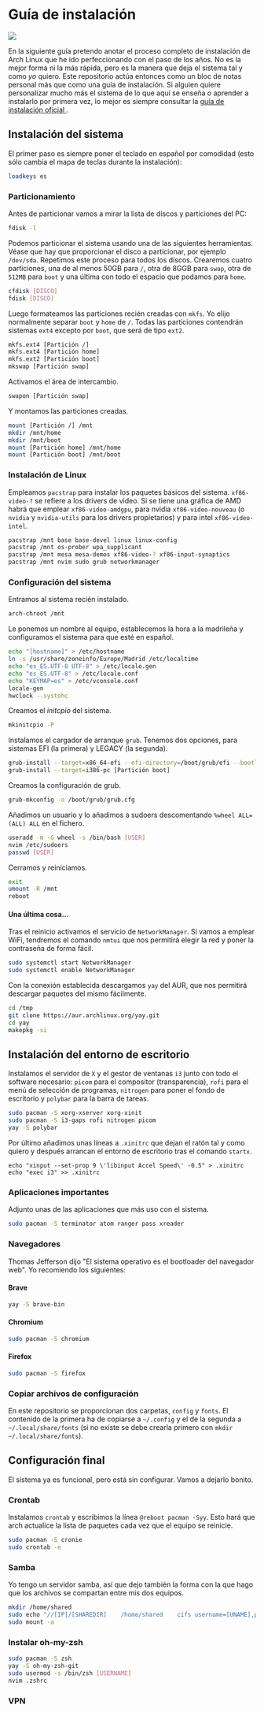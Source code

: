 # Guía de instalación
<img src="https://www.archlinux.org/static/logos/archlinux-logo-dark-90dpi.ebdee92a15b3.png"></img>

En la siguiente guía pretendo anotar el proceso completo de instalación de Arch Linux que he ido perfeccionando con el paso de los años. No es la mejor forma ni la más rápida, pero es la manera que deja el sistema tal y como *yo* quiero. Este repositorio actúa entonces como un bloc de notas personal más que como una guía de instalación. Si alguien quiere personalizar mucho más el sistema de lo que aquí se enseña o aprender a instalarlo por primera vez, lo mejor es siempre consultar la <a href="https://wiki.archlinux.org/index.php/Installation_guide"> guía de instalación oficial </a>.
## Instalación del sistema
El primer paso es siempre poner el teclado en español por comodidad (esto sólo cambia el mapa de teclas durante la instalación):
```bash
loadkeys es
```
### Particionamiento
Antes de particionar vamos a mirar la lista de discos y particiones del PC:
```bash
fdisk -l
```

Podemos particionar el sistema usando una de las siguientes herramientas. Véase que hay que proporcionar el disco a particionar, por ejemplo `/dev/sda`. Repetimos este proceso para todos los discos. Crearemos cuatro particiones, una de al menos 50GB para `/`, otra de 8GGB para `swap`, otra de `512MB` para `boot` y una última con todo el espacio que podamos para `home`. 
```bash
cfdisk [DISCO]
fdisk [DISCO]
```

Luego formateamos las particiones recién creadas con `mkfs`. Yo elijo normalmente separar `boot` y `home` de `/`. Todas las particiones contendrán sistemas `ext4` excepto por `boot`, que será de tipo `ext2`.
```bash
mkfs.ext4 [Partición /]
mkfs.ext4 [Partición home]
mkfs.ext2 [Partición boot]
mkswap [Partición swap]
```

Activamos el área de intercambio.
```bash
swapon [Partición swap]
```

Y montamos las particiones creadas.
```bash
mount [Partición /] /mnt
mkdir /mnt/home
mkdir /mnt/boot
mount [Partición home] /mnt/home
mount [Partición boot] /mnt/boot
```

### Instalación de Linux
Empleamos `pacstrap` para instalar los paquetes básicos del sistema. `xf86-video-?` se refiere a los drivers de video. Si se tiene una gráfica de AMD habrá que emplear `xf86-video-amdgpu`, para nvidia `xf86-video-nouveau` (o `nvidia` y `nvidia-utils` para los drivers propietarios) y para intel `xf86-video-intel`.
```bash
pacstrap /mnt base base-devel linux linux-config
pacstrap /mnt os-prober wpa_supplicant
pacstrap /mnt mesa mesa-demos xf86-video-? xf86-input-synaptics
pacstrap /mnt nvim sudo grub networkmanager
```

### Configuración del sistema    
Entramos al sistema recién instalado.
```bash
arch-chroot /mnt    
```

Le ponemos un nombre al equipo, establecemos la hora a la madrileña y configuramos el sistema para que esté en español.
```bash
echo "[hostname]" > /etc/hostname
ln -s /usr/share/zoneinfo/Europe/Madrid /etc/localtime
echo "es_ES.UTF-8 UTF-8" > /etc/locale.gen
echo "es_ES.UTF-8" > /etc/locale.conf
echo "KEYMAP=es" > /etc/vconsole.conf
locale-gen
hwclock --systohc
```

Creamos el *initcpio* del sistema.
```bash
mkinitcpio -P
```

Instalamos el cargador de arranque `grub`. Tenemos dos opciones, para sistemas EFI (la primera) y LEGACY (la segunda).
```bash
grub-install --target=x86_64-efi --efi-directory=/boot/grub/efi --bootloader-id=GRUB
grub-install --target=i386-pc [Partición boot]
```

Creamos la configuración de grub.
```bash
grub-mkconfig -o /boot/grub/grub.cfg
```

Añadimos un usuario y lo añadimos a sudoers descomentando `%wheel ALL=(ALL) ALL` en el fichero.
```bash
useradd -m -G wheel -s /bin/bash [USER]
nvim /etc/sudoers
passwd [USER]
```

Cerramos y reiniciamos.
```bash
exit
umount -R /mnt
reboot
```

#### Una última cosa...

Tras el reinicio activamos el servicio de `NetworkManager`. Si vamos a emplear WiFi, tendremos el comando `nmtui` que nos permitirá elegir la red y poner la contraseña de forma fácil.
```bash
sudo systemctl start NetworkManager
sudo systemctl enable NetworkManager
```

Con la conexión establecida descargamos `yay` del AUR, que nos permitirá descargar paquetes del mismo fácilmente.
```bash
cd /tmp
git clone https://aur.archlinux.org/yay.git
cd yay
makepkg -si
```

## Instalación del entorno de escritorio

Instalamos el servidor de `X` y el gestor de ventanas `i3` junto con todo el software necesario: `picom` para el compositor (transparencia), `rofi` para el menú de selección de programas, `nitrogen` para poner el fondo de escritorio y `polybar` para la barra de tareas. 
```bash
sudo pacman -S xorg-xserver xorg-xinit
sudo pacman -S i3-gaps rofi nitrogen picom
yay -S polybar
```

Por último añadimos unas líneas a `.xinitrc` que dejan el ratón tal y como quiero y después arrancan el entorno de escritorio tras el comando `startx`.
```
echo "xinput --set-prop 9 \'libinput Accel Speed\' -0.5" > .xinitrc
echo "exec i3" >> .xinitrc
```

### Aplicaciones importantes
Adjunto unas de las aplicaciones que más uso con el sistema.
```bash
sudo pacman -S terminator atom ranger pass xreader
```

### Navegadores 

Thomas Jefferson dijo "El sistema operativo es el bootloader del navegador web". Yo recomiendo los siguientes:

#### Brave
```bash
yay -S brave-bin
```

#### Chromium
```bash
sudo pacman -S chromium
```

#### Firefox
```bash
sudo pacman -S firefox
```

### Copiar archivos de configuración
En este repositorio se proporcionan dos carpetas, `config` y `fonts`. El contenido de la primera ha de copiarse a `~/.config` y el de la segunda a `~/.local/share/fonts` (si no existe se debe crearla primero con `mkdir ~/.local/share/fonts`).

## Configuración final

El sistema ya es funcional, pero está sin configurar. Vamos a dejarlo bonito.

### Crontab
Instalamos `crontab` y escribimos la línea `@reboot pacman -Syy`. Esto hará que arch actualice la lista de paquetes cada vez que el equipo se reinicie.
```bash
sudo pacman -S cronie
sudo crontab -e
```

### Samba
Yo tengo un servidor samba, así que dejo también la forma con la que hago que los archivos se compartan entre mis dos equipos.
```bash
mkdir /home/shared
sudo echo "//[IP]/[SHAREDIR]	/home/shared	cifs username=[UNAME],password=[PASS],uid=[LOCALUSER],gid=[LOCALGROUP]	0	2" >> /etc/fstab
sudo mount -a
```

### Instalar oh-my-zsh
```bash
sudo pacman -S zsh
yay -S oh-my-zsh-git
sudo usermod -s /bin/zsh [USERNAME]
nvim .zshrc
```

### VPN


